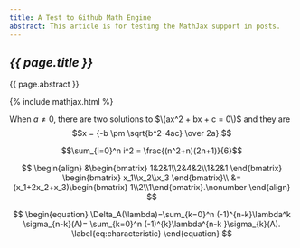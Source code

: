 ```yaml
---
title: A Test to Github Math Engine
abstract: This article is for testing the MathJax support in posts.
---
```


## _{{ page.title }}_

{{ page.abstract }}

{% include mathjax.html %}

When $a \ne 0$, there are two solutions to $\(ax^2 + bx + c = 0\)$ and they are
$$x = {-b \pm \sqrt{b^2-4ac} \over 2a}.$$

$$\sum_{i=0}^n i^2 = \frac{(n^2+n)(2n+1)}{6}$$

$$
\begin{align}
&\begin{bmatrix}
1&2&1\\2&4&2\\1&2&1
\end{bmatrix}
\begin{bmatrix}
x_1\\x_2\\x_3
\end{bmatrix}\\
&=(x_1+2x_2+x_3)\begin{bmatrix}
1\\2\\1\end{bmatrix}.\nonumber
\end{align}
$$

$$
\begin{equation}
\Delta_A(\lambda)=\sum_{k=0}^n (-1)^{n-k}\lambda^k \sigma_{n-k}(A)=
\sum_{k=0}^n (-1)^{k}\lambda^{n-k }\sigma_{k}(A). \label{eq:characteristic}
\end{equation}
$$
